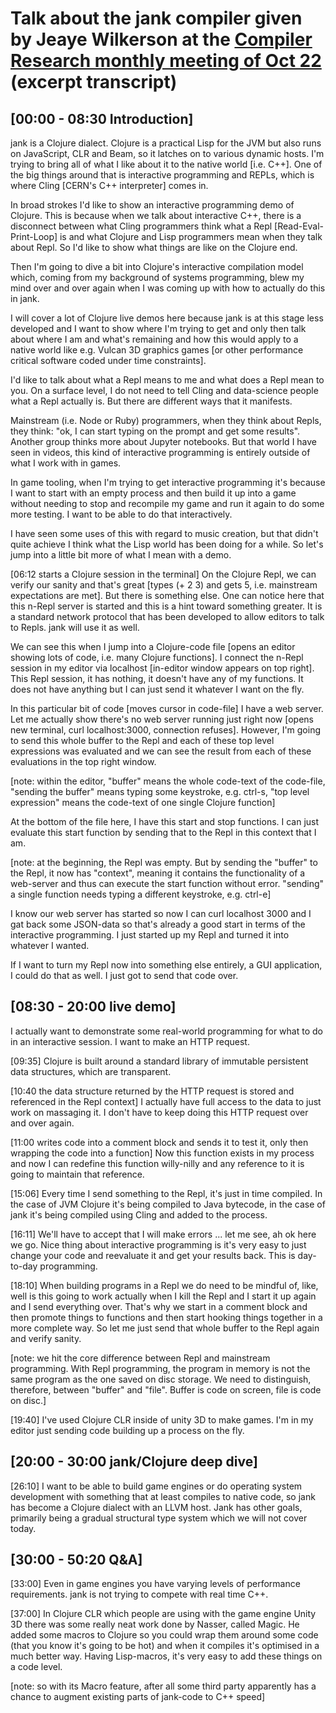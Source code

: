 # Talk about the jank compiler given by Jeaye Wilkerson at the [Compiler Research monthly meeting of Oct 22](https://compiler-research.org/meetings/#caas_06Oct2022) (excerpt transcript)

## [00:00 - 08:30 Introduction]

jank is a Clojure dialect. Clojure is a practical Lisp for the JVM but also runs on JavaScript, CLR and Beam, so it latches on to various dynamic hosts. I'm trying to bring all of what I like about it to the native world [i.e. C++]. One of the big things around that is interactive programming and REPLs, which is where Cling [CERN's C++ interpreter] comes in.

In broad strokes I'd like to show an interactive programming demo of Clojure. This is because when we talk about interactive C++, there is a disconnect between what Cling programmers think what a Repl [Read-Eval-Print-Loop] is and what Clojure and Lisp programmers mean when they talk about Repl. So I'd like to show what things are like on the Clojure end.

Then I'm going to dive a bit into Clojure's interactive compilation model which, coming from my background of systems programming, blew my mind over and over again when I was coming up with how to actually do this in jank.

I will cover a lot of Clojure live demos here because jank is at this stage less developed and I want to show where I'm trying to get and only then talk about where I am and what's remaining and how this would apply to a native world like e.g. Vulcan 3D graphics games [or other performance critical software coded under time constraints].

I'd like to talk about what a Repl means to me and what does a Repl mean to you. On a surface level, I do not need to tell Cling and data-science people what a Repl actually is. But there are different ways that it manifests.

Mainstream (i.e. Node or Ruby) programmers, when they think about Repls, they think: "ok, I can start typing on the prompt and get some results". Another group thinks more about Jupyter notebooks. But that world I have seen in videos, this kind of interactive programming is entirely outside of what I work with in games.

In game tooling, when I'm trying to get interactive programming it's because I want to start with an empty process and then build it up into a game without needing to stop and recompile my game and run it again to do some more testing. I want to be able to do that interactively.

I have seen some uses of this with regard to music creation, but that didn't quite achieve I think what the Lisp world has been doing for a while. So let's jump into a little bit more of what I mean with a demo.

[06:12 starts a Clojure session in the terminal] On the Clojure Repl, we can verify our sanity and that's great [types (+ 2 3) and gets 5, i.e. mainstream expectations are met]. But there is something else. One can notice here that this n-Repl server is started and this is a hint toward something greater. It is a standard network protocol that has been developed to allow editors to talk to Repls. jank will use it as well.

We can see this when I jump into a Clojure-code file [opens an editor showing lots of code, i.e. many Clojure functions]. I connect the n-Repl session in my editor via localhost [in-editor window appears on top right]. This Repl session, it has nothing, it doesn't have any of my functions. It does not have anything but I can just send it whatever I want on the fly.

In this particular bit of code [moves cursor in code-file] I have a web server. Let me actually show there's no web server running just right now [opens new terminal, curl localhost:3000, connection refuses]. However, I'm going to send this whole buffer to the Repl and each of these top level expressions was evaluated and we can see the result from each of these evaluations in the top right window.

[note: within the editor, "buffer" means the whole code-text of the code-file, "sending the buffer" means typing some keystroke, e.g. ctrl-s, "top level expression" means the code-text of one single Clojure function]

At the bottom of the file here, I have this start and stop functions. I can just evaluate this start function by sending that to the Repl in this context that I am.

[note: at the beginning, the Repl was empty. But by sending the "buffer" to the Repl, it now has "context", meaning it contains the functionality of a web-server and thus can execute the start function without error. "sending" a single function needs typing a different keystroke, e.g. ctrl-e]

I know our web server has started so now I can curl localhost 3000 and I gat back some JSON-data so that's already a good start in terms of the interactive programming. I just started up my Repl and turned it into whatever I wanted.

If I want to turn my Repl now into something else entirely, a GUI application, I could do that as well. I just got to send that code over.

## [08:30 - 20:00 live demo]

I actually want to demonstrate some real-world programming for what to do in an interactive session. I want to make an HTTP request.

[09:35] Clojure is built around a standard library of immutable persistent data structures, which are transparent.

[10:40 the data structure returned by the HTTP request is stored and referenced in the Repl context] I actually have full access to the data to just work on massaging it. I don't have to keep doing this HTTP request over and over again.

[11:00 writes code into a comment block and sends it to test it, only then wrapping the code into a function] Now this function exists in my process and now I can redefine this function willy-nilly and any reference to it is going to maintain that reference.

[15:06] Every time I send something to the Repl, it's just in time compiled. In the case of JVM Clojure it's being compiled to Java bytecode, in the case of jank it's being compiled using Cling and added to the process.

[16:11] We'll have to accept that I will make errors ... let me see, ah ok here we go. Nice thing about interactive programming is it's very easy to just change your code and reevaluate it and get your results back. This is day-to-day programming.

[18:10] When building programs in a Repl we do need to be mindful of, like, well is this going to work actually when I kill the Repl and I start it up again and I send everything over. That's why we start in a comment block and then promote things to functions and then start hooking things together in a more complete way. So let me just send that whole buffer to the Repl again and verify sanity.

[note: we hit the core difference between Repl and mainstream programming. With Repl programming, the program in memory is not the same program as the one saved on disc storage. We need to distinguish, therefore, between "buffer" and "file". Buffer is code on screen, file is code on disc.]

[19:40] I've used Clojure CLR inside of unity 3D to make games. I'm in my editor just sending code building up a process on the fly.

## [20:00 - 30:00 jank/Clojure deep dive]

[26:10] I want to be able to build game engines or do operating system development with something that at least compiles to native code, so jank has become a Clojure dialect with an LLVM host. Jank has other goals, primarily being a gradual structural type system which we will not cover today.

## [30:00 - 50:20 Q&A]

[33:00] Even in game engines you have varying levels of performance requirements. jank is not trying to compete with real time C++.

[37:00] In Clojure CLR which people are using with the game engine Unity 3D there was some really neat work done by Nasser, called Magic. He added some macros to Clojure so you could wrap them around some code (that you know it's going to be hot) and when it compiles it's optimised in a much better way. Having Lisp-macros, it's very easy to add these things on a code level.

[note: so with its Macro feature, after all some third party apparently has a chance to augment existing parts of jank-code to C++ speed]
